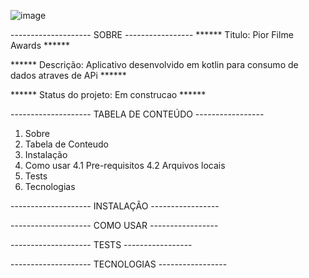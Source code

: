 
![image](https://github.com/user-attachments/assets/face0948-b40e-4fcd-98f3-ce0eacca7a43)

-------------------- SOBRE -----------------
****** Titulo: Pior Filme Awards ******

****** Descrição: Aplicativo desenvolvido em kotlin para consumo de dados atraves de APi ******

****** Status do projeto: Em construcao ******

-------------------- TABELA DE CONTEÚDO -----------------

1. Sobre
2. Tabela de Conteudo
3. Instalação
4. Como usar
   4.1 Pre-requisitos
   4.2 Arquivos locais
5. Tests
6. Tecnologias

-------------------- INSTALAÇÃO -----------------

-------------------- COMO USAR -----------------

-------------------- TESTS -----------------

-------------------- TECNOLOGIAS -----------------


